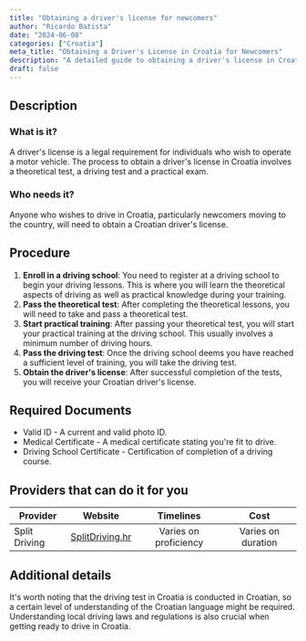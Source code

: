 ```yaml
---
title: "Obtaining a driver's license for newcomers"
author: "Ricardo Batista"
date: "2024-06-08"
categories: ["Croatia"]
meta_title: "Obtaining a Driver's License in Croatia for Newcomers"
description: "A detailed guide to obtaining a driver's license in Croatia for newcomers."
draft: false
---
```


## Description
### What is it?
A driver's license is a legal requirement for individuals who wish to operate a motor vehicle. The process to obtain a driver's license in Croatia involves a theoretical test, a driving test and a practical exam.

### Who needs it?
Anyone who wishes to drive in Croatia, particularly newcomers moving to the country, will need to obtain a Croatian driver's license.

## Procedure
1. **Enroll in a driving school**: You need to register at a driving school to begin your driving lessons. This is where you will learn the theoretical aspects of driving as well as practical knowledge during your training.
2. **Pass the theoretical test**: After completing the theoretical lessons, you will need to take and pass a theoretical test.
3. **Start practical training**: After passing your theoretical test, you will start your practical training at the driving school. This usually involves a minimum number of driving hours.
4. **Pass the driving test**: Once the driving school deems you have reached a sufficient level of training, you will take the driving test.
5. **Obtain the driver's license**: After successful completion of the tests, you will receive your Croatian driver's license.

## Required Documents
- Valid ID - A current and valid photo ID.
- Medical Certificate - A medical certificate stating you're fit to drive.
- Driving School Certificate - Certification of completion of a driving course.

## Providers that can do it for you

| Provider        |     Website     |     Timelines    |       Cost      |
| --------------- | --------------- |  :-------------: | :-------------: |
| Split Driving   |  [SplitDriving.hr](http://www.splitdriving.hr/)       |   Varies on proficiency      |  Varies on duration      |

## Additional details
It's worth noting that the driving test in Croatia is conducted in Croatian, so a certain level of understanding of the Croatian language might be required. Understanding local driving laws and regulations is also crucial when getting ready to drive in Croatia.
